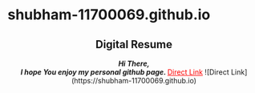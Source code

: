 <h1>shubham-11700069.github.io</h1>


<h2 align="center">Digital Resume</h2>

<p align="center">
  <b><i>Hi There, <br>I hope You enjoy my personal github page. 
    </i></b>
  <a href="https://shubham-11700069.github.io" style="color:#FF0000;">Direct Link</a>
  ![Direct Link](https://shubham-11700069.github.io)
</p>


